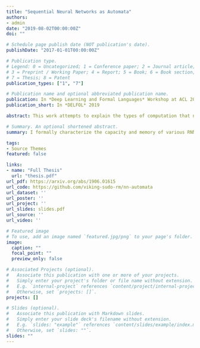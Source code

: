 ```yaml
---
title: "Sequential Neural Networks as Automata"
authors:
- admin
date: "2019-08-02T00:00:00Z"
doi: ""

# Schedule page publish date (NOT publication's date).
publishDate: "2017-01-01T00:00:00Z"

# Publication type.
# Legend: 0 = Uncategorized; 1 = Conference paper; 2 = Journal article;
# 3 = Preprint / Working Paper; 4 = Report; 5 = Book; 6 = Book section;
# 7 = Thesis; 8 = Patent
publication_types: ["1", "7"]

# Publication name and optional abbreviated publication name.
publication: In *Deep Learning and Formal Languages* Workshop at ACL 2019
publication_short: In *DELFOL* 2019

abstract: This work attempts to explain the types of computation that neural networks can perform by relating them to automata. We first define what it means for a real-time network with bounded precision to accept a language. A measure of network memory follows from this definition. We then characterize the classes of languages acceptable by various recurrent networks, attention, and convolutional networks. We find that LSTMs function like counter machines and relate convolutional networks to the subregular hierarchy. Overall, this work attempts to increase our understanding and ability to interpret neural networks through the lens of theory. These theoretical insights help explain neural computation, as well as the relationship between neural networks and natural language grammar.

# Summary. An optional shortened abstract.
summary: I formally characterize the capacity and memory of various RNNs, given asymptotic assumptions.

tags:
- Source Themes
featured: false

links:
- name: "Full Thesis"
  url: "thesis.pdf"
url_pdf: https://arxiv.org/abs/1906.01615
url_code: https://github.com/viking-sudo-rm/nn-automata
url_dataset: ''
url_poster: ''
url_project: ''
url_slides: slides.pdf
url_source: ''
url_video: ''

# Featured image
# To use, add an image named `featured.jpg/png` to your page's folder. 
image:
  caption: ""
  focal_point: ""
  preview_only: false

# Associated Projects (optional).
#   Associate this publication with one or more of your projects.
#   Simply enter your project's folder or file name without extension.
#   E.g. `internal-project` references `content/project/internal-project/index.md`.
#   Otherwise, set `projects: []`.
projects: []

# Slides (optional).
#   Associate this publication with Markdown slides.
#   Simply enter your slide deck's filename without extension.
#   E.g. `slides: "example"` references `content/slides/example/index.md`.
#   Otherwise, set `slides: ""`.
slides: ""
---
```

